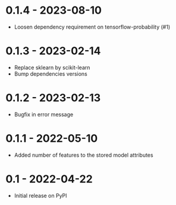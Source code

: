 # 0.1.4 - 2023-08-10
- Loosen dependency requirement on tensorflow-probability (#1)

# 0.1.3 - 2023-02-14
- Replace sklearn by scikit-learn
- Bump dependencies versions

# 0.1.2 - 2023-02-13
- Bugfix in error message

# 0.1.1 - 2022-05-10
- Added number of features to the stored model attributes

# 0.1 - 2022-04-22
- Initial release on PyPI
